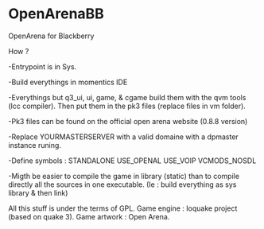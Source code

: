 # OpenArenaBB
OpenArena for Blackberry

How ?

-Entrypoint is in Sys.

-Build everythings in momentics IDE

-Everythings but q3_ui, ui, game, & cgame build them with the qvm tools (lcc compiler). Then put them in the pk3 files (replace files in vm folder).

-Pk3 files can be found on the official open arena website (0.8.8 version)

-Replace YOURMASTERSERVER with a valid domaine with a dpmaster instance runing.

-Define symbols : STANDALONE USE_OPENAL USE_VOIP VCMODS_NOSDL

-Migth be easier to compile the game in library (static) than to compile directly all the sources in one executable. (Ie : build everything as sys library & then link)

All this stuff is under the terms of GPL. Game engine : Ioquake project (based on quake 3). Game artwork : Open Arena.
